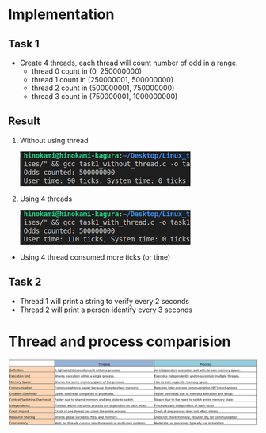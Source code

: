 # Implementation
## Task 1
* Create 4 threads, each thread will count number of odd in a range.
  * thread 0 count in (0, 250000000)
  * thread 1 count in (250000001, 500000000)
  * thread 2 count in (500000001, 750000000)
  * thread 3 count in (750000001, 1000000000)

## Result 
1. Without using thread

    ![alt text](without_thread.png)

2. Using 4 threads

    ![alt text](with_thread.png)

* Using 4 thread consumed more ticks (or time)

## Task 2
* Thread 1 will print a string to verify every 2 seconds
* Thread 2 will print a person identify every 3 seconds

# Thread and process comparision


![alt text](comparision.png)